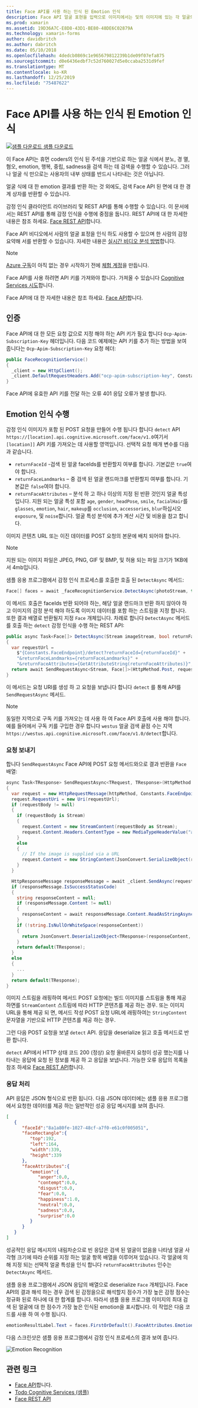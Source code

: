 ```yaml
---
title: Face API를 사용 하는 인식 된 Emotion 인식
description: Face API 얼굴 표현을 입력으로 이미지에서는 및의 이미지에 있는 각 얼굴의 감정 집합 간에 신뢰 수준을 포함 하는 데이터를 반환 합니다. 이 문서에서는 Xamarin.Forms 응용 프로그램을 평가 하려면 감정 인식 하도록 Face API를 사용 하는 방법을 설명 합니다.
ms.prod: xamarin
ms.assetid: 19D36A7C-E8D8-43D1-BE80-48DE6C02879A
ms.technology: xamarin-forms
author: davidbritch
ms.author: dabritch
ms.date: 05/10/2018
ms.openlocfilehash: 4dedcb0869c1e965679812239b1de09f07efa875
ms.sourcegitcommit: d0e6436edbf7c52d760027d5e0ccaba2531d9fef
ms.translationtype: MT
ms.contentlocale: ko-KR
ms.lasthandoff: 12/25/2019
ms.locfileid: "75487622"
---
```

# <a name="perceived-emotion-recognition-using-the-face-api"></a>Face API를 사용 하는 인식 된 Emotion 인식

[![샘플 다운로드](~/media/shared/download.png) 샘플 다운로드](https://docs.microsoft.com/samples/xamarin/xamarin-forms-samples/webservices-todocognitiveservices)

이 Face API는 휴먼 coders의 인식 된 주석을 기반으로 하는 얼굴 식에서 분노, 경 멸, 혐오, emotion, 행복, 중립, sadness을 검색 하는 데 검색을 수행할 수 있습니다. 그러나 얼굴 식 만으로는 사용자의 내부 상태를 반드시 나타내는 것은 아닙니다.

얼굴 식에 대 한 emotion 결과를 반환 하는 것 외에도, 검색 Face API 된 면에 대 한 경계 상자를 반환할 수 있습니다.

감정 인식 클라이언트 라이브러리 및 REST API를 통해 수행할 수 있습니다. 이 문서에서는 REST API를 통해 감정 인식을 수행에 중점을 둡니다. REST API에 대 한 자세한 내용은 참조 하세요. [Face REST API](https://westus.dev.cognitive.microsoft.com/docs/services/563879b61984550e40cbbe8d/operations/563879b61984550f30395236)합니다.

Face API 비디오에서 사람의 얼굴 표정을 인식 하도 사용할 수 있으며 한 사람의 감정 요약해 서를 반환할 수 있습니다. 자세한 내용은 [실시간 비디오 분석 방법](/azure/cognitive-services/face/face-api-how-to-topics/howtoanalyzevideo_face/)합니다.

> [!NOTE]
> [Azure 구독](/azure/guides/developer/azure-developer-guide#understanding-accounts-subscriptions-and-billing)이 아직 없는 경우 시작하기 전에 [체험 계정](https://aka.ms/azfree-docs-mobileapps)을 만듭니다.

Face API를 사용 하려면 API 키를 가져와야 합니다. 가져올 수 있습니다 [Cognitive Services 시도](https://azure.microsoft.com/try/cognitive-services/?api=face-api)합니다.

Face API에 대 한 자세한 내용은 참조 하세요. [Face API](/azure/cognitive-services/face/overview/)합니다.

## <a name="authentication"></a>인증

Face API에 대 한 모든 요청 값으로 지정 해야 하는 API 키가 필요 합니다 `Ocp-Apim-Subscription-Key` 헤더입니다. 다음 코드 예제에는 API 키를 추가 하는 방법을 보여 줍니다는 `Ocp-Apim-Subscription-Key` 요청 헤더:

```csharp
public FaceRecognitionService()
{
  _client = new HttpClient();
  _client.DefaultRequestHeaders.Add("ocp-apim-subscription-key", Constants.FaceApiKey);
}
```

Face API에 유효한 API 키를 전달 하는 오류 401 응답 오류가 발생 합니다.

## <a name="perform-emotion-recognition"></a>Emotion 인식 수행

감정 인식 이미지가 포함 된 POST 요청을 만들어 수행 됩니다 합니다 `detect` API `https://[location].api.cognitive.microsoft.com/face/v1.0`여기서 `[location]]` API 키를 가져오는 데 사용할 영역입니다. 선택적 요청 매개 변수를 다음과 같습니다.

- `returnFaceId` -검색 된 얼굴 faceIds를 반환할지 여부를 합니다. 기본값은 `true`여야 합니다.
- `returnFaceLandmarks` – 중 검색 된 얼굴 랜드마크를 반환할지 여부를 합니다. 기본값은 `false`여야 합니다.
- `returnFaceAttributes` – 분석 하 고 하나 이상의 지정 된 반환 것인지 얼굴 특성입니다. 지원 되는 얼굴 특성 포함 `age`, `gender`, `headPose`, `smile`, `facialHair`를 `glasses`, `emotion`, `hair`, `makeup`를 `occlusion`, `accessories`, `blur`하십시오 `exposure`, 및 `noise`합니다. 얼굴 특성 분석에 추가 계산 시간 및 비용을 참고 합니다.

이미지 콘텐츠 URL 또는 이진 데이터를 POST 요청의 본문에 배치 되어야 합니다.

> [!NOTE]
> 지원 되는 이미지 파일은 JPEG, PNG, GIF 및 BMP, 및 허용 되는 파일 크기가 1KB에서 4mb입니다.

샘플 응용 프로그램에서 감정 인식 프로세스를 호출한 호출 된 `DetectAsync` 메서드:

```csharp
Face[] faces = await _faceRecognitionService.DetectAsync(photoStream, true, false, new FaceAttributeType[] { FaceAttributeType.Emotion });
```

이 메서드 호출은 faceIds 반환 되어야 하는, 해당 얼굴 랜드마크 반환 하지 않아야 하 고 이미지의 감정 분석 해야 하도록 이미지 데이터를 포함 하는 스트림을 지정 합니다. 또한 결과 배열로 반환될지 지정 `Face` 개체입니다. 차례로 합니다 `DetectAsync` 메서드를 호출 하는 `detect` 감정 인식을 수행 하는 REST API:

```csharp
public async Task<Face[]> DetectAsync(Stream imageStream, bool returnFaceId, bool returnFaceLandmarks, IEnumerable<FaceAttributeType> returnFaceAttributes)
{
  var requestUrl =
    $"{Constants.FaceEndpoint}/detect?returnFaceId={returnFaceId}" +
    "&returnFaceLandmarks={returnFaceLandmarks}" +
    "&returnFaceAttributes={GetAttributeString(returnFaceAttributes)}";
  return await SendRequestAsync<Stream, Face[]>(HttpMethod.Post, requestUrl, imageStream);
}
```

이 메서드는 요청 URI를 생성 하 고 요청을 보냅니다 합니다 `detect` 를 통해 API를 `SendRequestAsync` 메서드.

> [!NOTE]
> 동일한 지역으로 구독 키를 가져오는 데 사용 하 여 Face API 호출에 사용 해야 합니다. 예를 들어에서 구독 키를 구입한 경우 합니다 `westus` 얼굴 검색 끝점 수는 지역 `https://westus.api.cognitive.microsoft.com/face/v1.0/detect`합니다.

### <a name="send-the-request"></a>요청 보내기

합니다 `SendRequestAsync` Face API에 POST 요청 메서드와으로 결과 반환을 `Face` 배열:

```csharp
async Task<TResponse> SendRequestAsync<TRequest, TResponse>(HttpMethod httpMethod, string requestUrl, TRequest requestBody)
{
  var request = new HttpRequestMessage(httpMethod, Constants.FaceEndpoint);
  request.RequestUri = new Uri(requestUrl);
  if (requestBody != null)
  {
    if (requestBody is Stream)
    {
      request.Content = new StreamContent(requestBody as Stream);
      request.Content.Headers.ContentType = new MediaTypeHeaderValue("application/octet-stream");
    }
    else
    {
      // If the image is supplied via a URL
      request.Content = new StringContent(JsonConvert.SerializeObject(requestBody, s_settings), Encoding.UTF8, "application/json");
    }
  }

  HttpResponseMessage responseMessage = await _client.SendAsync(request);
  if (responseMessage.IsSuccessStatusCode)
  {
    string responseContent = null;
    if (responseMessage.Content != null)
    {
      responseContent = await responseMessage.Content.ReadAsStringAsync();
    }
    if (!string.IsNullOrWhiteSpace(responseContent))
    {
      return JsonConvert.DeserializeObject<TResponse>(responseContent, s_settings);
    }
    return default(TResponse);
  }
  else
  {
    ...
  }
  return default(TResponse);
}
```

이미지 스트림을 래핑하여 메서드 POST 요청에는 빌드 이미지를 스트림을 통해 제공 하면를 `StreamContent` 스트림에 따라 HTTP 콘텐츠를 제공 하는 경우. 또는 이미지 URL을 통해 제공 되 면, 메서드 작성 POST 요청 URL에 래핑하여는 `StringContent` 문자열을 기반으로 HTTP 콘텐츠를 제공 하는 경우.

그런 다음 POST 요청을 보낼 `detect` API. 응답을 deserialize 읽고 호출 메서드로 반환 합니다.

`detect` API에서 HTTP 상태 코드 200 (정상) 요청 올바른지 요청이 성공 했는지를 나타내는 응답에 요청 된 정보를 제공 하 고 응답을 보냅니다. 가능한 오류 응답의 목록을 참조 하세요 [Face REST API](https://westus.dev.cognitive.microsoft.com/docs/services/563879b61984550e40cbbe8d/operations/563879b61984550f30395236)합니다.

### <a name="process-the-response"></a>응답 처리

API 응답은 JSON 형식으로 반환 됩니다. 다음 JSON 데이터에는 샘플 응용 프로그램에서 요청한 데이터를 제공 하는 일반적인 성공 응답 메시지를 보여 줍니다.

```json
[  
   {  
      "faceId":"8a1a80fe-1027-48cf-a7f0-e61c0f005051",
      "faceRectangle":{  
         "top":192,
         "left":164,
         "width":339,
         "height":339
      },
      "faceAttributes":{  
         "emotion":{  
            "anger":0.0,
            "contempt":0.0,
            "disgust":0.0,
            "fear":0.0,
            "happiness":1.0,
            "neutral":0.0,
            "sadness":0.0,
            "surprise":0.0
         }
      }
   }
]
```

성공적인 응답 메시지의 내림차순으로 빈 응답은 검색 된 얼굴이 없음을 나타냄 얼굴 사각형 크기에 따라 순위를 지정 하는 얼굴 항목 배열을 이루어져 있습니다. 각 얼굴에 의해 지정 되는 선택적 얼굴 특성을 인식 합니다 `returnFaceAttributes` 인수는 `DetectAsync` 메서드.

샘플 응용 프로그램에서 JSON 응답의 배열으로 deserialize `Face` 개체입니다. Face API의 결과 해석 하는 경우 검색 된 감정을으로 해석할지 점수가 가장 높은 감정 점수는 정규화 된로 하나에 대 한 합계를 합니다. 따라서 샘플 응용 프로그램 이미지의 최대 검색 된 얼굴에 대 한 점수가 가장 높은 인식된 emotion을 표시합니다. 이 작업은 다음 코드를 사용 하 여 수행 됩니다.

```csharp
emotionResultLabel.Text = faces.FirstOrDefault().FaceAttributes.Emotion.ToRankedList().FirstOrDefault().Key;
```

다음 스크린샷은 샘플 응용 프로그램에서 감정 인식 프로세스의 결과 보여 줍니다.

![](emotion-recognition-images/emotion-recognition.png "Emotion Recognition")

## <a name="related-links"></a>관련 링크

- [Face API](/azure/cognitive-services/face/overview/)합니다.
- [Todo Cognitive Services (샘플)](https://docs.microsoft.com/samples/xamarin/xamarin-forms-samples/webservices-todocognitiveservices)
- [Face REST API](https://westus.dev.cognitive.microsoft.com/docs/services/563879b61984550e40cbbe8d/operations/563879b61984550f30395236)
